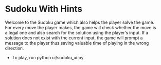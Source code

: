 # Sudoku With Hints

Welcome to the Sudoku game which also helps the player solve the game.
For every move the player makes, the game will check whether the move is a legal one
and also search for the solution using the player's input.
If a solution does not exist with the current input, the game will prompt a message to
the player thus saving valuable time of playing in the wrong direction.

* To play, run python ui/sudoku_ui.py
